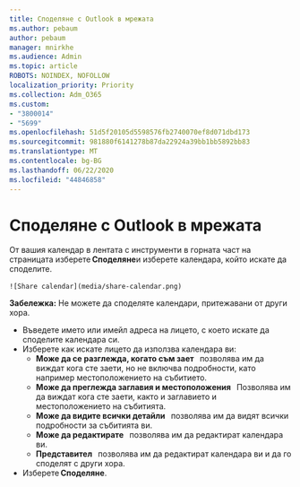 ```yaml
---
title: Споделяне с Outlook в мрежата
ms.author: pebaum
author: pebaum
manager: mnirkhe
ms.audience: Admin
ms.topic: article
ROBOTS: NOINDEX, NOFOLLOW
localization_priority: Priority
ms.collection: Adm_O365
ms.custom:
- "3800014"
- "5699"
ms.openlocfilehash: 51d5f20105d5598576fb2740070ef8d071dbd173
ms.sourcegitcommit: 981880f6141278b87da22924a39bb1bb5892bb83
ms.translationtype: MT
ms.contentlocale: bg-BG
ms.lasthandoff: 06/22/2020
ms.locfileid: "44846858"
---
```

# <a name="sharing-with-outlook-on-the-web"></a>Споделяне с Outlook в мрежата

От вашия календар в лентата с инструменти в горната част на страницата изберете **Споделяне**и изберете календара, който искате да споделите.

    ![Share calendar](media/share-calendar.png)

**Забележка:** Не можете да споделяте календари, притежавани от други хора.

- Въведете името или имейл адреса на лицето, с което искате да споделите календара си.
- Изберете как искате лицето да използва календара ви:
    - **Може да се разглежда, когато съм зает**   позволява им да виждат кога сте заети, но не включва подробности, като например местоположението на събитието.
    - **Може да преглежда заглавия и местоположения**   Позволява им да виждат кога сте заети, както и заглавието и местоположението на събитията.
    - **Може да видите всички детайли**   позволява им да видят всички подробности за събитията ви.
    - **Може да редактирате**   позволява им да редактират календара ви.
    - **Представител**   позволява им да редактират календара ви и да го споделят с други хора.
- Изберете **Споделяне**.

